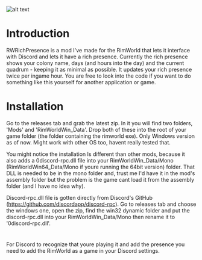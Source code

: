 
![alt text](https://i.imgur.com/TGihCLc.png)

# Introduction
RWRichPresence is a mod I've made for the RimWorld that lets it interface with Discord and lets it have a rich presence.
Currently the rich presence shows your colony name, days (and hours into the day) and the current quadrum - keeping it as minimal as possible. It updates your rich presence twice per ingame hour. You are free to look into the code if you want to do something like this yourself for another application or game. 

# Installation
Go to the releases tab and grab the latest zip. In it you will find two folders, 'Mods' and 'RimWorldWin_Data'. Drop both of these into the root of your game folder (the folder containing the rimworld exe). Only Windows version as of now. Might work with other OS too, havent really tested that.

You might notice the installation Is different than other mods, because it also adds a 0discord-rpc.dll file into your RimWorldWin_Data/Mono (RimWorldWin64_Data/Mono if youre running the 64bit version) folder. That DLL is needed to be in the mono folder and, trust me I'd have it in the mod's assembly folder but the problem is the game cant load it from the assembly folder (and I have no idea why).

Discord-rpc.dll file is gotten directly from Discord's GitHub (https://github.com/discordapp/discord-rpc). Go to releases tab and choose the windows one, open the zip, find the win32 dynamic folder and put the discord-rpc.dll into your RimWorldWin_Data/Mono then rename it to '0discord-rpc.dll'. 

#
For Discord to recognize that youre playing it and add the presence you need to add the RimWorld as a game in your Discord settings.
